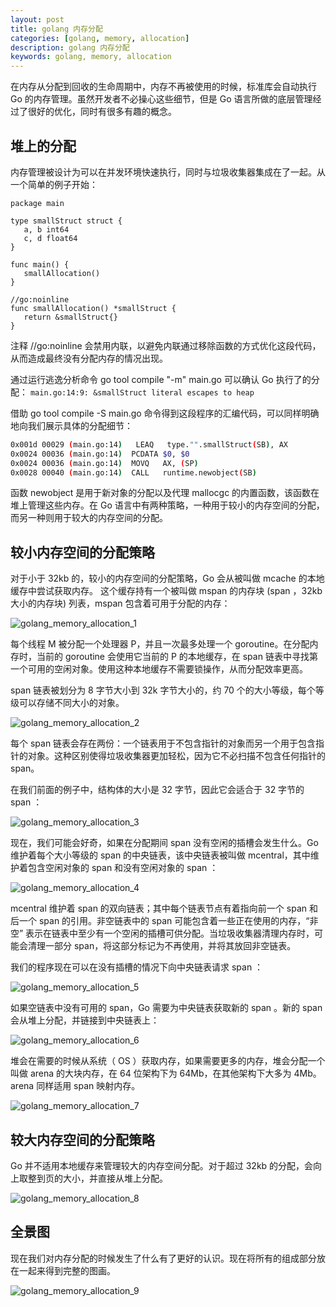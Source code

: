 ```yaml
---
layout: post
title: golang 内存分配
categories: [golang, memory, allocation]
description: golang 内存分配
keywords: golang, memory, allocation
---
```


在内存从分配到回收的生命周期中，内存不再被使用的时候，标准库会自动执行 Go 的内存管理。虽然开发者不必操心这些细节，但是 Go 语言所做的底层管理经过了很好的优化，同时有很多有趣的概念。

## 堆上的分配
内存管理被设计为可以在并发环境快速执行，同时与垃圾收集器集成在了一起。从一个简单的例子开始：
``` golang
package main

type smallStruct struct {
   a, b int64
   c, d float64
}

func main() {
   smallAllocation()
}

//go:noinline
func smallAllocation() *smallStruct {
   return &smallStruct{}
}
```
注释 //go:noinline 会禁用内联，以避免内联通过移除函数的方式优化这段代码，从而造成最终没有分配内存的情况出现。

通过运行逃逸分析命令 go tool compile "-m" main.go 可以确认 Go 执行了的分配：
`main.go:14:9: &smallStruct literal escapes to heap`

借助 go tool compile -S main.go 命令得到这段程序的汇编代码，可以同样明确地向我们展示具体的分配细节：
``` sh
0x001d 00029 (main.go:14)   LEAQ   type."".smallStruct(SB), AX
0x0024 00036 (main.go:14)  PCDATA $0, $0
0x0024 00036 (main.go:14)  MOVQ   AX, (SP)
0x0028 00040 (main.go:14)  CALL   runtime.newobject(SB)
```
函数 newobject 是用于新对象的分配以及代理 mallocgc 的内置函数，该函数在堆上管理这些内存。在 Go 语言中有两种策略，一种用于较小的内存空间的分配，而另一种则用于较大的内存空间的分配。

## 较小内存空间的分配策略
对于小于 32kb 的，较小的内存空间的分配策略，Go 会从被叫做 mcache 的本地缓存中尝试获取内存。 这个缓存持有一个被叫做 mspan 的内存块 (span ，32kb 大小的内存块) 列表，mspan 包含着可用于分配的内存：

![golang_memory_allocation_1](https://cdn.jsdelivr.net/gh/Lewinz/lewinz.github.io@master/images/posts/golang_memory_allocation_1.png)

每个线程 M 被分配一个处理器 P，并且一次最多处理一个 goroutine。在分配内存时，当前的 goroutine 会使用它当前的 P 的本地缓存，在 span 链表中寻找第一个可用的空闲对象。使用这种本地缓存不需要锁操作，从而分配效率更高。

span 链表被划分为 8 字节大小到 32k 字节大小的，约 70 个的大小等级，每个等级可以存储不同大小的对象。

![golang_memory_allocation_2](https://cdn.jsdelivr.net/gh/Lewinz/lewinz.github.io@master/images/posts/golang_memory_allocation_2.png)

每个 span 链表会存在两份：一个链表用于不包含指针的对象而另一个用于包含指针的对象。这种区别使得垃圾收集器更加轻松，因为它不必扫描不包含任何指针的 span。

在我们前面的例子中，结构体的大小是 32 字节，因此它会适合于 32 字节的 span ：

![golang_memory_allocation_3](https://cdn.jsdelivr.net/gh/Lewinz/lewinz.github.io@master/images/posts/golang_memory_allocation_3.png)

现在，我们可能会好奇，如果在分配期间 span 没有空闲的插槽会发生什么。Go 维护着每个大小等级的 span 的中央链表，该中央链表被叫做 mcentral，其中维护着包含空闲对象的 span 和没有空闲对象的 span ：

![golang_memory_allocation_4](https://cdn.jsdelivr.net/gh/Lewinz/lewinz.github.io@master/images/posts/golang_memory_allocation_4.png)

mcentral 维护着 span 的双向链表；其中每个链表节点有着指向前一个 span 和后一个 span 的引用。非空链表中的 span 可能包含着一些正在使用的内存，“非空” 表示在链表中至少有一个空闲的插槽可供分配。当垃圾收集器清理内存时，可能会清理一部分 span，将这部分标记为不再使用，并将其放回非空链表。

我们的程序现在可以在没有插槽的情况下向中央链表请求 span ：

![golang_memory_allocation_5](https://cdn.jsdelivr.net/gh/Lewinz/lewinz.github.io@master/images/posts/golang_memory_allocation_5.png)

如果空链表中没有可用的 span，Go 需要为中央链表获取新的 span 。新的 span 会从堆上分配，并链接到中央链表上：

![golang_memory_allocation_6](https://cdn.jsdelivr.net/gh/Lewinz/lewinz.github.io@master/images/posts/golang_memory_allocation_6.png)

堆会在需要的时候从系统（ OS ）获取内存，如果需要更多的内存，堆会分配一个叫做 arena 的大块内存，在 64 位架构下为 64Mb，在其他架构下大多为 4Mb。arena 同样适用 span 映射内存。

![golang_memory_allocation_7](https://cdn.jsdelivr.net/gh/Lewinz/lewinz.github.io@master/images/posts/golang_memory_allocation_7.png)

## 较大内存空间的分配策略
Go 并不适用本地缓存来管理较大的内存空间分配。对于超过 32kb 的分配，会向上取整到页的大小，并直接从堆上分配。

![golang_memory_allocation_8](https://cdn.jsdelivr.net/gh/Lewinz/lewinz.github.io@master/images/posts/golang_memory_allocation_8.png)

## 全景图
现在我们对内存分配的时候发生了什么有了更好的认识。现在将所有的组成部分放在一起来得到完整的图画。

![golang_memory_allocation_9](https://cdn.jsdelivr.net/gh/Lewinz/lewinz.github.io@master/images/posts/golang_memory_allocation_9.png)